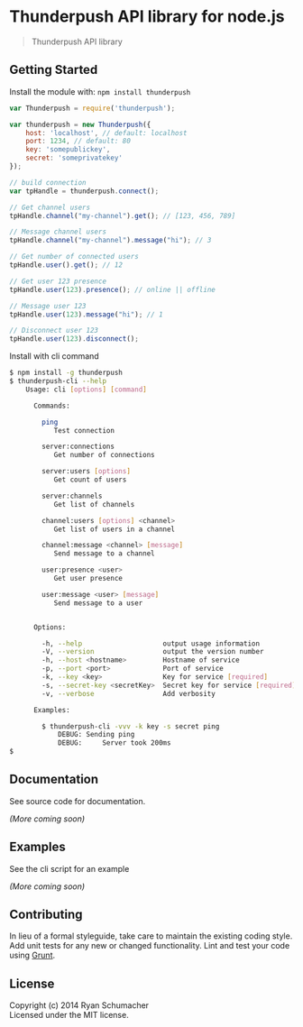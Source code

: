 # Thunderpush API library for node.js

> Thunderpush API library


## Getting Started

Install the module with: `npm install thunderpush`

``` js
var Thunderpush = require('thunderpush');

var thunderpush = new Thunderpush({
    host: 'localhost', // default: localhost
    port: 1234, // default: 80
    key: 'somepublickey',
    secret: 'someprivatekey'
});

// build connection
var tpHandle = thunderpush.connect();

// Get channel users
tpHandle.channel("my-channel").get(); // [123, 456, 789]

// Message channel users
tpHandle.channel("my-channel").message("hi"); // 3

// Get number of connected users
tpHandle.user().get(); // 12

// Get user 123 presence
tpHandle.user(123).presence(); // online || offline

// Message user 123
tpHandle.user(123).message("hi"); // 1

// Disconnect user 123
tpHandle.user(123).disconnect();
```


Install with cli command

``` sh
$ npm install -g thunderpush
$ thunderpush-cli --help
    Usage: cli [options] [command]

      Commands:

        ping
           Test connection

        server:connections
           Get number of connections

        server:users [options]
           Get count of users

        server:channels
           Get list of channels

        channel:users [options] <channel>
           Get list of users in a channel

        channel:message <channel> [message]
           Send message to a channel

        user:presence <user>
           Get user presence

        user:message <user> [message]
           Send message to a user


      Options:

        -h, --help                    output usage information
        -V, --version                 output the version number
        -h, --host <hostname>         Hostname of service
        -p, --port <port>             Port of service
        -k, --key <key>               Key for service [required]
        -s, --secret-key <secretKey>  Secret key for service [required]
        -v, --verbose                 Add verbosity

      Examples:

        $ thunderpush-cli -vvv -k key -s secret ping
            DEBUG: Sending ping
            DEBUG:     Server took 200ms
$
```


## Documentation

See source code for documentation.

_(More coming soon)_


## Examples

See the cli script for an example

_(More coming soon)_


## Contributing

In lieu of a formal styleguide, take care to maintain the existing coding style. Add unit tests for any new or changed functionality. Lint and test your code using [Grunt](http://gruntjs.com).


## License

Copyright (c) 2014 Ryan Schumacher  
Licensed under the MIT license.
